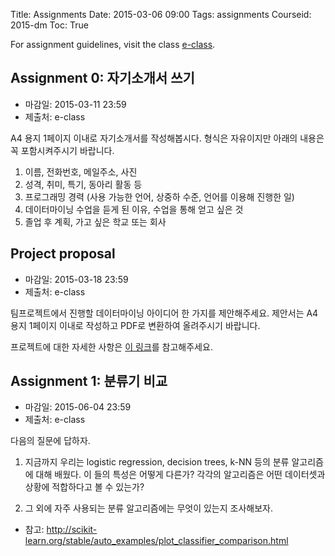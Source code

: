 Title: Assignments
Date: 2015-03-06 09:00
Tags: assignments
Courseid: 2015-dm
Toc: True

For assignment guidelines, visit the class <a href="http://eclass.seoultech.ac.kr">e-class</a>.

## Assignment 0: 자기소개서 쓰기

- 마감일: 2015-03-11 23:59
- 제출처: e-class

A4 용지 1페이지 이내로 자기소개서를 작성해봅시다.
형식은 자유이지만 아래의 내용은 꼭 포함시켜주시기 바랍니다.

1. 이름, 전화번호, 메일주소, 사진
2. 성격, 취미, 특기, 동아리 활동 등
3. 프로그래밍 경력 (사용 가능한 언어, 상중하 수준, 언어를 이용해 진행한 일)
4. 데이터마이닝 수업을 듣게 된 이유, 수업을 통해 얻고 싶은 것
5. 졸업 후 계획, 가고 싶은 학교 또는 회사 

## Project proposal

- 마감일: 2015-03-18 23:59
- 제출처: e-class

팀프로젝트에서 진행할 데이터마이닝 아이디어 한 가지를 제안해주세요.
제안서는 A4 용지 1페이지 이내로 작성하고 PDF로 변환하여 올려주시기 바랍니다.

프로젝트에 대한 자세한 사항은 [이 링크](http://www.lucypark.kr/courses/2015-dm/course-introduction.html#term-project-40)를 참고해주세요.

## Assignment 1: 분류기 비교

- 마감일: 2015-06-04 23:59
- 제출처: e-class

다음의 질문에 답하자.

1. 지금까지 우리는 logistic regression, decision trees, k-NN 등의 분류 알고리즘에 대해 배웠다.
이 들의 특성은 어떻게 다른가?
각각의 알고리즘은 어떤 데이터셋과 상황에 적합하다고 볼 수 있는가?

2. 그 외에 자주 사용되는 분류 알고리즘에는 무엇이 있는지 조사해보자.

- 참고: http://scikit-learn.org/stable/auto_examples/plot_classifier_comparison.html
